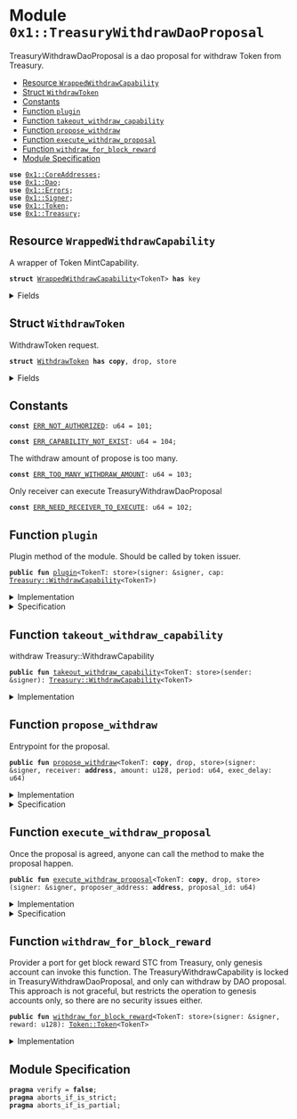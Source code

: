 
<a name="0x1_TreasuryWithdrawDaoProposal"></a>

# Module `0x1::TreasuryWithdrawDaoProposal`

TreasuryWithdrawDaoProposal is a dao proposal for withdraw Token from Treasury.


-  [Resource `WrappedWithdrawCapability`](#0x1_TreasuryWithdrawDaoProposal_WrappedWithdrawCapability)
-  [Struct `WithdrawToken`](#0x1_TreasuryWithdrawDaoProposal_WithdrawToken)
-  [Constants](#@Constants_0)
-  [Function `plugin`](#0x1_TreasuryWithdrawDaoProposal_plugin)
-  [Function `takeout_withdraw_capability`](#0x1_TreasuryWithdrawDaoProposal_takeout_withdraw_capability)
-  [Function `propose_withdraw`](#0x1_TreasuryWithdrawDaoProposal_propose_withdraw)
-  [Function `execute_withdraw_proposal`](#0x1_TreasuryWithdrawDaoProposal_execute_withdraw_proposal)
-  [Function `withdraw_for_block_reward`](#0x1_TreasuryWithdrawDaoProposal_withdraw_for_block_reward)
-  [Module Specification](#@Module_Specification_1)


<pre><code><b>use</b> <a href="CoreAddresses.md#0x1_CoreAddresses">0x1::CoreAddresses</a>;
<b>use</b> <a href="Dao.md#0x1_Dao">0x1::Dao</a>;
<b>use</b> <a href="Errors.md#0x1_Errors">0x1::Errors</a>;
<b>use</b> <a href="Signer.md#0x1_Signer">0x1::Signer</a>;
<b>use</b> <a href="Token.md#0x1_Token">0x1::Token</a>;
<b>use</b> <a href="Treasury.md#0x1_Treasury">0x1::Treasury</a>;
</code></pre>



<a name="0x1_TreasuryWithdrawDaoProposal_WrappedWithdrawCapability"></a>

## Resource `WrappedWithdrawCapability`

A wrapper of Token MintCapability.


<pre><code><b>struct</b> <a href="TreasuryWithdrawDaoProposal.md#0x1_TreasuryWithdrawDaoProposal_WrappedWithdrawCapability">WrappedWithdrawCapability</a>&lt;TokenT&gt; <b>has</b> key
</code></pre>



<details>
<summary>Fields</summary>


<dl>
<dt>
<code>cap: <a href="Treasury.md#0x1_Treasury_WithdrawCapability">Treasury::WithdrawCapability</a>&lt;TokenT&gt;</code>
</dt>
<dd>

</dd>
</dl>


</details>

<a name="0x1_TreasuryWithdrawDaoProposal_WithdrawToken"></a>

## Struct `WithdrawToken`

WithdrawToken request.


<pre><code><b>struct</b> <a href="TreasuryWithdrawDaoProposal.md#0x1_TreasuryWithdrawDaoProposal_WithdrawToken">WithdrawToken</a> <b>has</b> <b>copy</b>, drop, store
</code></pre>



<details>
<summary>Fields</summary>


<dl>
<dt>
<code>receiver: <b>address</b></code>
</dt>
<dd>
 the receiver of withdraw tokens.
</dd>
<dt>
<code>amount: u128</code>
</dt>
<dd>
 how many tokens to mint.
</dd>
<dt>
<code>period: u64</code>
</dt>
<dd>
 How long in milliseconds does it take for the token to be released
</dd>
</dl>


</details>

<a name="@Constants_0"></a>

## Constants


<a name="0x1_TreasuryWithdrawDaoProposal_ERR_NOT_AUTHORIZED"></a>



<pre><code><b>const</b> <a href="TreasuryWithdrawDaoProposal.md#0x1_TreasuryWithdrawDaoProposal_ERR_NOT_AUTHORIZED">ERR_NOT_AUTHORIZED</a>: u64 = 101;
</code></pre>



<a name="0x1_TreasuryWithdrawDaoProposal_ERR_CAPABILITY_NOT_EXIST"></a>



<pre><code><b>const</b> <a href="TreasuryWithdrawDaoProposal.md#0x1_TreasuryWithdrawDaoProposal_ERR_CAPABILITY_NOT_EXIST">ERR_CAPABILITY_NOT_EXIST</a>: u64 = 104;
</code></pre>



<a name="0x1_TreasuryWithdrawDaoProposal_ERR_TOO_MANY_WITHDRAW_AMOUNT"></a>

The withdraw amount of propose is too many.


<pre><code><b>const</b> <a href="TreasuryWithdrawDaoProposal.md#0x1_TreasuryWithdrawDaoProposal_ERR_TOO_MANY_WITHDRAW_AMOUNT">ERR_TOO_MANY_WITHDRAW_AMOUNT</a>: u64 = 103;
</code></pre>



<a name="0x1_TreasuryWithdrawDaoProposal_ERR_NEED_RECEIVER_TO_EXECUTE"></a>

Only receiver can execute TreasuryWithdrawDaoProposal


<pre><code><b>const</b> <a href="TreasuryWithdrawDaoProposal.md#0x1_TreasuryWithdrawDaoProposal_ERR_NEED_RECEIVER_TO_EXECUTE">ERR_NEED_RECEIVER_TO_EXECUTE</a>: u64 = 102;
</code></pre>



<a name="0x1_TreasuryWithdrawDaoProposal_plugin"></a>

## Function `plugin`

Plugin method of the module.
Should be called by token issuer.


<pre><code><b>public</b> <b>fun</b> <a href="TreasuryWithdrawDaoProposal.md#0x1_TreasuryWithdrawDaoProposal_plugin">plugin</a>&lt;TokenT: store&gt;(signer: &signer, cap: <a href="Treasury.md#0x1_Treasury_WithdrawCapability">Treasury::WithdrawCapability</a>&lt;TokenT&gt;)
</code></pre>



<details>
<summary>Implementation</summary>


<pre><code><b>public</b> <b>fun</b> <a href="TreasuryWithdrawDaoProposal.md#0x1_TreasuryWithdrawDaoProposal_plugin">plugin</a>&lt;TokenT: store&gt;(signer: &signer, cap: <a href="Treasury.md#0x1_Treasury_WithdrawCapability">Treasury::WithdrawCapability</a>&lt;TokenT&gt;) {
    <b>let</b> token_issuer = <a href="Token.md#0x1_Token_token_address">Token::token_address</a>&lt;TokenT&gt;();
    <b>assert</b>!(<a href="Signer.md#0x1_Signer_address_of">Signer::address_of</a>(signer) == token_issuer, <a href="Errors.md#0x1_Errors_requires_address">Errors::requires_address</a>(<a href="TreasuryWithdrawDaoProposal.md#0x1_TreasuryWithdrawDaoProposal_ERR_NOT_AUTHORIZED">ERR_NOT_AUTHORIZED</a>));
    <b>move_to</b>(signer, <a href="TreasuryWithdrawDaoProposal.md#0x1_TreasuryWithdrawDaoProposal_WrappedWithdrawCapability">WrappedWithdrawCapability</a>&lt;TokenT&gt; { cap: cap });
}
</code></pre>



</details>

<details>
<summary>Specification</summary>



<pre><code><b>pragma</b> aborts_if_is_partial = <b>false</b>;
<b>let</b> sender = <a href="Signer.md#0x1_Signer_address_of">Signer::address_of</a>(signer);
<b>aborts_if</b> sender != <a href="Token.md#0x1_Token_SPEC_TOKEN_TEST_ADDRESS">Token::SPEC_TOKEN_TEST_ADDRESS</a>();
<b>aborts_if</b> !<b>exists</b>&lt;<a href="Treasury.md#0x1_Treasury_WithdrawCapability">Treasury::WithdrawCapability</a>&lt;TokenT&gt;&gt;(sender);
<b>aborts_if</b> <b>exists</b>&lt;<a href="TreasuryWithdrawDaoProposal.md#0x1_TreasuryWithdrawDaoProposal_WrappedWithdrawCapability">WrappedWithdrawCapability</a>&lt;TokenT&gt;&gt;(sender);
<b>ensures</b> !<b>exists</b>&lt;<a href="Treasury.md#0x1_Treasury_WithdrawCapability">Treasury::WithdrawCapability</a>&lt;TokenT&gt;&gt;(sender);
<b>ensures</b> <b>exists</b>&lt;<a href="TreasuryWithdrawDaoProposal.md#0x1_TreasuryWithdrawDaoProposal_WrappedWithdrawCapability">WrappedWithdrawCapability</a>&lt;TokenT&gt;&gt;(sender);
</code></pre>



</details>

<a name="0x1_TreasuryWithdrawDaoProposal_takeout_withdraw_capability"></a>

## Function `takeout_withdraw_capability`

withdraw Treasury::WithdrawCapability


<pre><code><b>public</b> <b>fun</b> <a href="TreasuryWithdrawDaoProposal.md#0x1_TreasuryWithdrawDaoProposal_takeout_withdraw_capability">takeout_withdraw_capability</a>&lt;TokenT: store&gt;(sender: &signer): <a href="Treasury.md#0x1_Treasury_WithdrawCapability">Treasury::WithdrawCapability</a>&lt;TokenT&gt;
</code></pre>



<details>
<summary>Implementation</summary>


<pre><code><b>public</b> <b>fun</b> <a href="TreasuryWithdrawDaoProposal.md#0x1_TreasuryWithdrawDaoProposal_takeout_withdraw_capability">takeout_withdraw_capability</a>&lt;TokenT: store&gt;(sender: &signer): <a href="Treasury.md#0x1_Treasury_WithdrawCapability">Treasury::WithdrawCapability</a>&lt;TokenT&gt;
<b>acquires</b> <a href="TreasuryWithdrawDaoProposal.md#0x1_TreasuryWithdrawDaoProposal_WrappedWithdrawCapability">WrappedWithdrawCapability</a> {
    <b>let</b> token_issuer = <a href="Token.md#0x1_Token_token_address">Token::token_address</a>&lt;TokenT&gt;();
    <b>assert</b>!(<a href="Signer.md#0x1_Signer_address_of">Signer::address_of</a>(sender) == token_issuer, <a href="Errors.md#0x1_Errors_requires_address">Errors::requires_address</a>(<a href="TreasuryWithdrawDaoProposal.md#0x1_TreasuryWithdrawDaoProposal_ERR_NOT_AUTHORIZED">ERR_NOT_AUTHORIZED</a>));

    <b>assert</b>!(<b>exists</b>&lt;<a href="TreasuryWithdrawDaoProposal.md#0x1_TreasuryWithdrawDaoProposal_WrappedWithdrawCapability">WrappedWithdrawCapability</a>&lt;TokenT&gt;&gt;(<a href="Signer.md#0x1_Signer_address_of">Signer::address_of</a>(sender)), <a href="Errors.md#0x1_Errors_not_published">Errors::not_published</a>(<a href="TreasuryWithdrawDaoProposal.md#0x1_TreasuryWithdrawDaoProposal_ERR_CAPABILITY_NOT_EXIST">ERR_CAPABILITY_NOT_EXIST</a>));
    <b>let</b> <a href="TreasuryWithdrawDaoProposal.md#0x1_TreasuryWithdrawDaoProposal_WrappedWithdrawCapability">WrappedWithdrawCapability</a>&lt;TokenT&gt; { cap } = <b>move_from</b>&lt;<a href="TreasuryWithdrawDaoProposal.md#0x1_TreasuryWithdrawDaoProposal_WrappedWithdrawCapability">WrappedWithdrawCapability</a>&lt;TokenT&gt;&gt;(<a href="Signer.md#0x1_Signer_address_of">Signer::address_of</a>(sender));
    cap
}
</code></pre>



</details>

<a name="0x1_TreasuryWithdrawDaoProposal_propose_withdraw"></a>

## Function `propose_withdraw`

Entrypoint for the proposal.


<pre><code><b>public</b> <b>fun</b> <a href="TreasuryWithdrawDaoProposal.md#0x1_TreasuryWithdrawDaoProposal_propose_withdraw">propose_withdraw</a>&lt;TokenT: <b>copy</b>, drop, store&gt;(signer: &signer, receiver: <b>address</b>, amount: u128, period: u64, exec_delay: u64)
</code></pre>



<details>
<summary>Implementation</summary>


<pre><code><b>public</b> <b>fun</b> <a href="TreasuryWithdrawDaoProposal.md#0x1_TreasuryWithdrawDaoProposal_propose_withdraw">propose_withdraw</a>&lt;TokenT: <b>copy</b> + drop + store&gt;(signer: &signer, receiver: <b>address</b>, amount: u128, period: u64, exec_delay: u64) {
    <b>let</b> quorum_votes = <a href="Dao.md#0x1_Dao_quorum_votes">Dao::quorum_votes</a>&lt;TokenT&gt;();
    <b>assert</b>!(amount &lt;= quorum_votes,  <a href="Errors.md#0x1_Errors_invalid_argument">Errors::invalid_argument</a>(<a href="TreasuryWithdrawDaoProposal.md#0x1_TreasuryWithdrawDaoProposal_ERR_TOO_MANY_WITHDRAW_AMOUNT">ERR_TOO_MANY_WITHDRAW_AMOUNT</a>));
    <a href="Dao.md#0x1_Dao_propose">Dao::propose</a>&lt;TokenT, <a href="TreasuryWithdrawDaoProposal.md#0x1_TreasuryWithdrawDaoProposal_WithdrawToken">WithdrawToken</a>&gt;(
        signer,
        <a href="TreasuryWithdrawDaoProposal.md#0x1_TreasuryWithdrawDaoProposal_WithdrawToken">WithdrawToken</a> { receiver, amount, period },
        exec_delay,
    );
}
</code></pre>



</details>

<details>
<summary>Specification</summary>



<pre><code><b>pragma</b> aborts_if_is_partial = <b>false</b>;
<b>let</b> quorum_votes = <a href="Dao.md#0x1_Dao_spec_quorum_votes">Dao::spec_quorum_votes</a>&lt;TokenT&gt;();
<b>aborts_if</b> amount &gt; quorum_votes;
<b>include</b> <a href="Dao.md#0x1_Dao_AbortIfDaoConfigNotExist">Dao::AbortIfDaoConfigNotExist</a>&lt;TokenT&gt;;
<b>include</b> <a href="Dao.md#0x1_Dao_AbortIfDaoInfoNotExist">Dao::AbortIfDaoInfoNotExist</a>&lt;TokenT&gt;;
<b>aborts_if</b> !<b>exists</b>&lt;<a href="Timestamp.md#0x1_Timestamp_CurrentTimeMilliseconds">Timestamp::CurrentTimeMilliseconds</a>&gt;(<a href="CoreAddresses.md#0x1_CoreAddresses_GENESIS_ADDRESS">CoreAddresses::GENESIS_ADDRESS</a>());
<b>aborts_if</b> exec_delay &gt; 0 && exec_delay &lt; <a href="Dao.md#0x1_Dao_spec_dao_config">Dao::spec_dao_config</a>&lt;TokenT&gt;().min_action_delay;
<b>include</b> <a href="Dao.md#0x1_Dao_CheckQuorumVotes">Dao::CheckQuorumVotes</a>&lt;TokenT&gt;;
<b>let</b> sender = <a href="Signer.md#0x1_Signer_address_of">Signer::address_of</a>(signer);
<b>aborts_if</b> <b>exists</b>&lt;<a href="Dao.md#0x1_Dao_Proposal">Dao::Proposal</a>&lt;TokenT, <a href="TreasuryWithdrawDaoProposal.md#0x1_TreasuryWithdrawDaoProposal_WithdrawToken">WithdrawToken</a>&gt;&gt;(sender);
</code></pre>



</details>

<a name="0x1_TreasuryWithdrawDaoProposal_execute_withdraw_proposal"></a>

## Function `execute_withdraw_proposal`

Once the proposal is agreed, anyone can call the method to make the proposal happen.


<pre><code><b>public</b> <b>fun</b> <a href="TreasuryWithdrawDaoProposal.md#0x1_TreasuryWithdrawDaoProposal_execute_withdraw_proposal">execute_withdraw_proposal</a>&lt;TokenT: <b>copy</b>, drop, store&gt;(signer: &signer, proposer_address: <b>address</b>, proposal_id: u64)
</code></pre>



<details>
<summary>Implementation</summary>


<pre><code><b>public</b> <b>fun</b> <a href="TreasuryWithdrawDaoProposal.md#0x1_TreasuryWithdrawDaoProposal_execute_withdraw_proposal">execute_withdraw_proposal</a>&lt;TokenT: <b>copy</b> + drop + store&gt;(
    signer: &signer,
    proposer_address: <b>address</b>,
    proposal_id: u64,
) <b>acquires</b> <a href="TreasuryWithdrawDaoProposal.md#0x1_TreasuryWithdrawDaoProposal_WrappedWithdrawCapability">WrappedWithdrawCapability</a> {
    <b>let</b> <a href="TreasuryWithdrawDaoProposal.md#0x1_TreasuryWithdrawDaoProposal_WithdrawToken">WithdrawToken</a> { receiver, amount, period } = <a href="Dao.md#0x1_Dao_extract_proposal_action">Dao::extract_proposal_action</a>&lt;TokenT, <a href="TreasuryWithdrawDaoProposal.md#0x1_TreasuryWithdrawDaoProposal_WithdrawToken">WithdrawToken</a>&gt;(
        proposer_address,
        proposal_id,
    );
    <b>assert</b>!(receiver == <a href="Signer.md#0x1_Signer_address_of">Signer::address_of</a>(signer), <a href="Errors.md#0x1_Errors_requires_address">Errors::requires_address</a>(<a href="TreasuryWithdrawDaoProposal.md#0x1_TreasuryWithdrawDaoProposal_ERR_NEED_RECEIVER_TO_EXECUTE">ERR_NEED_RECEIVER_TO_EXECUTE</a>));
    <b>let</b> cap = <b>borrow_global_mut</b>&lt;<a href="TreasuryWithdrawDaoProposal.md#0x1_TreasuryWithdrawDaoProposal_WrappedWithdrawCapability">WrappedWithdrawCapability</a>&lt;TokenT&gt;&gt;(<a href="Token.md#0x1_Token_token_address">Token::token_address</a>&lt;TokenT&gt;());
    <b>let</b> linear_cap = <a href="Treasury.md#0x1_Treasury_issue_linear_withdraw_capability">Treasury::issue_linear_withdraw_capability</a>&lt;TokenT&gt;(&<b>mut</b> cap.cap, amount, period);
    <a href="Treasury.md#0x1_Treasury_add_linear_withdraw_capability">Treasury::add_linear_withdraw_capability</a>(signer, linear_cap);
}
</code></pre>



</details>

<details>
<summary>Specification</summary>



<pre><code><b>pragma</b> aborts_if_is_partial = <b>true</b>;
<b>let</b> expected_states = vec&lt;u8&gt;(6);
<b>include</b> <a href="Dao.md#0x1_Dao_CheckProposalStates">Dao::CheckProposalStates</a>&lt;TokenT, <a href="TreasuryWithdrawDaoProposal.md#0x1_TreasuryWithdrawDaoProposal_WithdrawToken">WithdrawToken</a>&gt;{expected_states};
<b>let</b> proposal = <b>global</b>&lt;<a href="Dao.md#0x1_Dao_Proposal">Dao::Proposal</a>&lt;TokenT, <a href="TreasuryWithdrawDaoProposal.md#0x1_TreasuryWithdrawDaoProposal_WithdrawToken">WithdrawToken</a>&gt;&gt;(proposer_address);
<b>aborts_if</b> <a href="Option.md#0x1_Option_is_none">Option::is_none</a>(proposal.action);
<b>aborts_if</b> !<b>exists</b>&lt;<a href="TreasuryWithdrawDaoProposal.md#0x1_TreasuryWithdrawDaoProposal_WrappedWithdrawCapability">WrappedWithdrawCapability</a>&lt;TokenT&gt;&gt;(<a href="Token.md#0x1_Token_SPEC_TOKEN_TEST_ADDRESS">Token::SPEC_TOKEN_TEST_ADDRESS</a>());
</code></pre>



</details>

<a name="0x1_TreasuryWithdrawDaoProposal_withdraw_for_block_reward"></a>

## Function `withdraw_for_block_reward`

Provider a port for get block reward STC from Treasury, only genesis account can invoke this function.
The TreasuryWithdrawCapability is locked in TreasuryWithdrawDaoProposal, and only can withdraw by DAO proposal.
This approach is not graceful, but restricts the operation to genesis accounts only, so there are no security issues either.


<pre><code><b>public</b> <b>fun</b> <a href="TreasuryWithdrawDaoProposal.md#0x1_TreasuryWithdrawDaoProposal_withdraw_for_block_reward">withdraw_for_block_reward</a>&lt;TokenT: store&gt;(signer: &signer, reward: u128): <a href="Token.md#0x1_Token_Token">Token::Token</a>&lt;TokenT&gt;
</code></pre>



<details>
<summary>Implementation</summary>


<pre><code><b>public</b> <b>fun</b> <a href="TreasuryWithdrawDaoProposal.md#0x1_TreasuryWithdrawDaoProposal_withdraw_for_block_reward">withdraw_for_block_reward</a>&lt;TokenT: store&gt;(signer: &signer, reward: u128):<a href="Token.md#0x1_Token">Token</a>&lt;TokenT&gt; <b>acquires</b> <a href="TreasuryWithdrawDaoProposal.md#0x1_TreasuryWithdrawDaoProposal_WrappedWithdrawCapability">WrappedWithdrawCapability</a>  {
    <a href="CoreAddresses.md#0x1_CoreAddresses_assert_genesis_address">CoreAddresses::assert_genesis_address</a>(signer);
    <b>let</b> cap = <b>borrow_global_mut</b>&lt;<a href="TreasuryWithdrawDaoProposal.md#0x1_TreasuryWithdrawDaoProposal_WrappedWithdrawCapability">WrappedWithdrawCapability</a>&lt;TokenT&gt;&gt;(<a href="Signer.md#0x1_Signer_address_of">Signer::address_of</a>(signer));
    <a href="Treasury.md#0x1_Treasury_withdraw_with_capability">Treasury::withdraw_with_capability</a>(&<b>mut</b> cap.cap, reward)
}
</code></pre>



</details>

<a name="@Module_Specification_1"></a>

## Module Specification



<pre><code><b>pragma</b> verify = <b>false</b>;
<b>pragma</b> aborts_if_is_strict;
<b>pragma</b> aborts_if_is_partial;
</code></pre>
